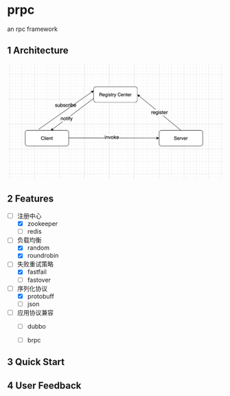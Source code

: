 # prpc
an rpc framework

## 1 Architecture

![prpc architecture](imgs/prpc-architecture.png)


## 2 Features

- [ ] 注册中心
    - [x] zookeeper
    - [ ] redis
- [ ] 负载均衡
    - [x] random
    - [x] roundrobin
- [ ] 失败重试策略
    - [x] fastfail
    - [ ] fastover
- [ ] 序列化协议
    - [x] protobuff
    - [ ] json
- [ ] 应用协议兼容
    - [ ] dubbo
    - [ ] brpc


## 3 Quick Start




## 4 User Feedback


